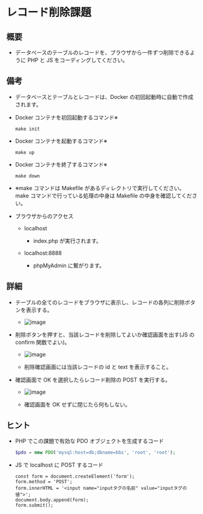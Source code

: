 # レコード削除課題

## 概要

- データベースのテーブルのレコードを、ブラウザから一件ずつ削除できるように PHP と JS をコーディングしてください。

## 備考

- データベースとテーブルとレコードは、Docker の初回起動時に自動で作成されます。

- Docker コンテナを初回起動するコマンド※

  ```
  make init
  ```

- Docker コンテナを起動するコマンド※

  ```
  make up
  ```

- Docker コンテナを終了するコマンド※

  ```
  make down
  ```

- ※make コマンドは Makefile があるディレクトリで実行してください。make コマンドで行っている処理の中身は Makefile の中身を確認してください。

- ブラウザからのアクセス

  - localhost

    - index.php が実行されます。

  - localhost:8888

    - phpMyAdmin に繋がります。

## 詳細

- テーブルの全てのレコードをブラウザに表示し、レコードの各列に削除ボタンを表示する。

  - ![image](https://user-images.githubusercontent.com/22877094/153440960-6a562899-518b-4b05-99a1-1fb54bfffd9c.png)

- 削除ボタンを押すと、当該レコードを削除してよいか確認画面を出す(JS の confirm 関数でよい)。

  - ![image](https://user-images.githubusercontent.com/22877094/153441202-75a3b0de-3cef-491b-9f5e-1e2e61123eda.png)

  - 削除確認画面には当該レコードの id と text を表示すること。

- 確認画面で OK を選択したらレコード削除の POST を実行する。

  - ![image](https://user-images.githubusercontent.com/22877094/153441681-76a30743-b206-4e15-b3cd-7f8c245ee91b.png)

  - 確認画面を OK せずに閉じたら何もしない。

## ヒント

- PHP でこの課題で有効な PDO オブジェクトを生成するコード

  ```PHP
  $pdo = new PDO('mysql:host=db;dbname=bbs', 'root', 'root');
  ```

- JS で localhost に POST するコード

  ```JS
  const form = document.createElement('form');
  form.method = 'POST';
  form.innerHTML = '<input name="inputタグの名前" value="inputタグの値">';
  document.body.append(form);
  form.submit();
  ```
